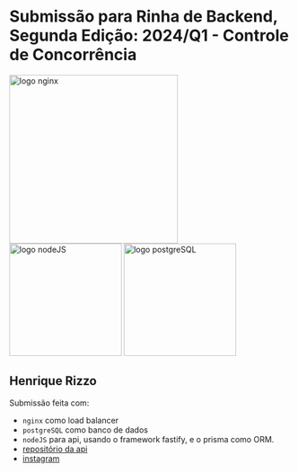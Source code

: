# Submissão para Rinha de Backend, Segunda Edição: 2024/Q1 - Controle de Concorrência

<img src="https://upload.wikimedia.org/wikipedia/commons/c/c5/Nginx_logo.svg" alt="logo nginx" width="300" height="auto">
<br />
<img src="https://upload.wikimedia.org/wikipedia/commons/7/7e/Node.js_logo_2015.svg" alt="logo nodeJS" width="200" height="auto">
<img src="https://upload.wikimedia.org/wikipedia/commons/2/29/Postgresql_elephant.svg" alt="logo postgreSQL" width="200" height="auto">

## Henrique Rizzo

Submissão feita com:

- `nginx` como load balancer
- `postgreSQL` como banco de dados
- `nodeJS` para api, usando o framework fastify, e o prisma como ORM.
- [repositório da api](https://github.com/ORizzo/rinha_de_backend_2024_q1-fastify)
- [instagram](https://www.instagram.com/_orizzo/)
